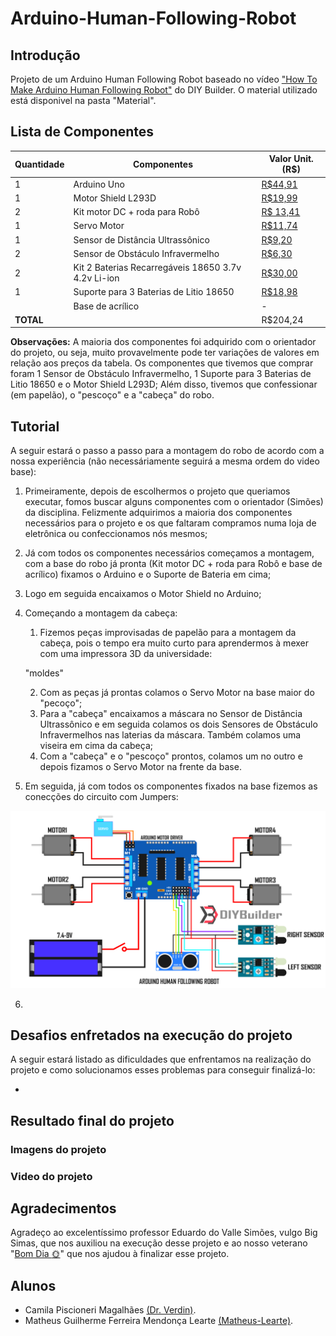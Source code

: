 # Arduino-Human-Following-Robot

## Introdução

Projeto de um Arduino Human Following Robot baseado no vídeo ["How To Make Arduino Human Following Robot"](https://www.youtube.com/watch?v=yAV5aZ0unag&t=24s) do DIY Builder.
O material utilizado está disponivel na pasta "Material".

## Lista de Componentes

| Quantidade | Componentes                                    | Valor Unit. (R$) |
|------------|------------------------------------------------|------------------|
| 1          | Arduino Uno                                    | [R$44,91](https://www.baudaeletronica.com.br/produto/arduino-uno-atmega328-smd-compativel-cabo-usb.html) |
| 1          | Motor Shield L293D                             | [R$19,99](https://www.baudaeletronica.com.br/produto/motor-shield-l293d-driver-ponte-h-para-arduino.html) |
| 2          | Kit motor DC + roda para Robô                  | [R$ 13,41](https://www.baudaeletronica.com.br/produto/kit-motor-dc-roda-para-robo.html) |
| 1          | Servo Motor                                    | [R$11,74](https://www.baudaeletronica.com.br/produto/micro-servo-9g-sg90-tower-pro.html) |
| 1          | Sensor de Distância Ultrassônico               | [R$9,20](https://www.baudaeletronica.com.br/produto/sensor-de-distancia-ultrassonico-hc-sr04.html) |
| 2          | Sensor de Obstáculo Infravermelho              | [R$6,30](https://www.baudaeletronica.com.br/produto/modulo-sensor-de-obstaculo-infravermelho-ir.html) |
| 2          | Kit 2 Baterias Recarregáveis 18650 3.7v 4.2v Li-ion | [R$30,00](https://produto.mercadolivre.com.br/MLB-1792812106-kit-2-bateria-recarregavel-18650-37v-42v-li-ion-lanterna-_JM#position%3D26%26search_layout%3Dgrid%26type%3Ditem%26tracking_id%3Ddbb92f25-839f-4a18-8795-f224b35d7b48) |
| 1          | Suporte para 3 Baterias de Litio 18650         | [R$18,98](https://produto.mercadolivre.com.br/MLB-2656593580-suporte-case-para-3s-baterias-18650-126v-com-mola-e-fios-_JM#position%3D23%26search_layout%3Dgrid%26type%3Ditem%26tracking_id%3D24d282f1-dfc9-4428-80fb-c2c0c75f4e5b) |
|            | Base de acrílico                               |    -     |
| **TOTAL**  |                                                | R$204,24 |

**Observações:** A maioria dos componentes foi adquirido com o orientador do projeto, ou seja, muito provavelmente pode ter variações de valores em relação aos preços da tabela. 
Os componentes que tivemos que comprar foram 1 Sensor de Obstáculo Infravermelho, 1 Suporte para 3 Baterias de Litio 18650 e o Motor Shield L293D; Além disso, tivemos que confessionar (em papelão), o "pescoço" e a "cabeça" do robo.

## Tutorial

A seguir estará o passo a passo para a montagem do robo de acordo com a nossa experiência (não necessáriamente seguirá a mesma ordem do video base):

1. Primeiramente, depois de escolhermos o projeto que queriamos executar, fomos buscar alguns componentes com o orientador (Simões) da disciplina. Felizmente adquirimos a maioria dos componentes necessários para o projeto e os que faltaram compramos numa loja de eletrônica ou confeccionamos nós mesmos;
2. Já com todos os componentes necessários começamos a montagem, com a base do robo já pronta (Kit motor DC + roda para Robô e base de acrílico) fixamos o Arduino e o Suporte de Bateria em cima;
3. Logo em seguida encaixamos o Motor Shield no Arduino;
4. Começando a montagem da cabeça:
    1. Fizemos peças improvisadas de papelão para a montagem da cabeça, pois o tempo era muito curto para aprendermos à mexer com uma impressora 3D da universidade:

    <img src="">"moldes"

    2. Com as peças já prontas colamos o Servo Motor na base maior do "pecoço";
    3. Para a "cabeça" encaixamos a máscara no Sensor de Distância Ultrassônico e em seguida colamos os dois Sensores de Obstáculo Infravermelhos nas laterias da máscara. Também colamos uma viseira em cima da cabeça;
    4. Com a "cabeça" e o "pescoço" prontos, colamos um no outro e depois fizamos o Servo Motor na frente da base.
5. Em seguida, já com todos os componentes fixados na base fizemos as conecções do circuito com Jumpers:

<img src="./Material/Circuit.jpg">

6. 

## Desafios enfretados na execução do projeto

A seguir estará listado as dificuldades que enfrentamos na realização do projeto e como solucionamos esses problemas para conseguir finalizá-lo:

- 

## Resultado final do projeto
### Imagens do projeto

### Video do projeto

## Agradecimentos

Agradeço ao excelentíssimo professor Eduardo do Valle Simões, vulgo Big Simas, que nos auxiliou na execução desse projeto e ao nosso veterano "[Bom Dia :sun_with_face:](https://github.com/mpferreira003)" que nos ajudou à finalizar esse projeto.

## Alunos

- Camila Piscioneri Magalhães [(Dr. Verdin)](https://github.com/Dr-Verdin).
- Matheus Guilherme Ferreira Mendonça Learte [(Matheus-Learte)](https://github.com/Matheus-Learte).